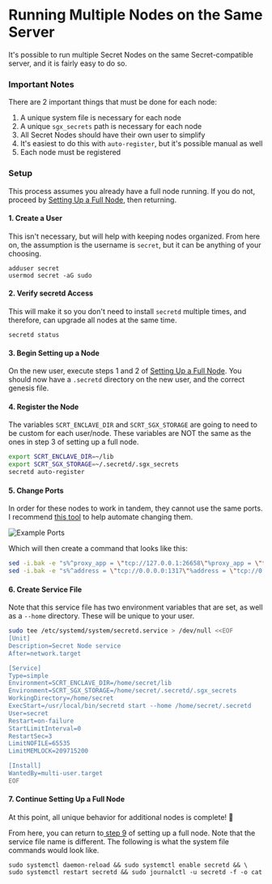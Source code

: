 # Running Multiple Nodes on the Same Server

It's possible to run multiple Secret Nodes on the same Secret-compatible server, and it is fairly easy to do so.

### Important Notes

There are 2 important things that must be done for each node:

1. A unique system file is necessary for each node
2. A unique `sgx_secrets` path is necessary for each node
3. All Secret Nodes should have their own user to simplify
4. It's easiest to do this with `auto-register`, but it's possible manual as well
5. Each node must be registered

### Setup

This process assumes you already have a full node running. If you do not, proceed by [Setting Up a Full Node](../setting-up-a-node-validator/node-setup/setup-full-node.md), then returning.

#### 1. Create a User

This isn't necessary, but will help with keeping nodes organized. From here on, the assumption is the username is `secret`, but it can be anything of your choosing.

```
adduser secret
usermod secret -aG sudo
```

#### 2. Verify secretd Access

This will make it so you don't need to install `secretd` multiple times, and therefore, can upgrade all nodes at the same time.

```
secretd status
```

#### 3. Begin Setting up a Node

On the new user, execute steps 1 and 2 of [Setting Up a Full Node](../setting-up-a-node-validator/node-setup/setup-full-node.md). You should now have a `.secretd` directory on the new user, and the correct genesis file.

#### 4. Register the Node

The variables `SCRT_ENCLAVE_DIR` and `SCRT_SGX_STORAGE` are going to need to be custom for each user/node. These variables are NOT the same as the ones in step 3 of setting up a full node.

```bash
export SCRT_ENCLAVE_DIR=~/lib
export SCRT_SGX_STORAGE=~/.secretd/.sgx_secrets
secretd auto-register
```

#### 5. Change Ports

In order for these nodes to work in tandem, they cannot use the same ports. I recommend [this tool](https://cch.79anvi.com/) to help automate changing them.

![Example Ports](<../../../.gitbook/assets/Screen Shot 2022-07-04 at 3.57.33 PM.png>)

Which will then create a command that looks like this:

```bash
sed -i.bak -e "s%^proxy_app = \"tcp://127.0.0.1:26658\"%proxy_app = \"tcp://127.0.0.1:10658\"%; s%^laddr = \"tcp://127.0.0.1:26657\"%laddr = \"tcp://127.0.0.1:10657\"%; s%^pprof_laddr = \"localhost:6060\"%pprof_laddr = \"localhost:10060\"%; s%^laddr = \"tcp://0.0.0.0:26656\"%laddr = \"tcp://0.0.0.0:10656\"%; s%^prometheus_listen_addr = \":26660\"%prometheus_listen_addr = \":10660\"%" $HOME/.secretd/config/config.toml && \
sed -i.bak -e "s%^address = \"tcp://0.0.0.0:1317\"%address = \"tcp://0.0.0.0:10317\"%; s%^address = \":8080\"%address = \":10080\"%; s%^address = \"0.0.0.0:9090\"%address = \"0.0.0.0:10090\"%; s%^address = \"0.0.0.0:9091\"%address = \"0.0.0.0:10091\"%" $HOME/.secretd/config/app.toml
```

#### 6. Create Service File

Note that this service file has two environment variables that are set, as well as a `--home` directory. These will be unique to your user.

```bash
sudo tee /etc/systemd/system/secretd.service > /dev/null <<EOF
[Unit]
Description=Secret Node service
After=network.target

[Service]
Type=simple
Environment=SCRT_ENCLAVE_DIR=/home/secret/lib
Environment=SCRT_SGX_STORAGE=/home/secret/.secretd/.sgx_secrets
WorkingDirectory=/home/secret
ExecStart=/usr/local/bin/secretd start --home /home/secret/.secretd
User=secret
Restart=on-failure
StartLimitInterval=0
RestartSec=3
LimitNOFILE=65535
LimitMEMLOCK=209715200

[Install]
WantedBy=multi-user.target
EOF
```

#### 7. Continue Setting Up a Full Node

At this point, all unique behavior for additional nodes is complete! :tada:

From here, you can return to[ step 9](../setting-up-a-node-validator/node-setup/setup-full-node.md) of setting up a full node. Note that the service file name is different. The following is what the system file commands would look like.

```
sudo systemctl daemon-reload && sudo systemctl enable secretd && \
sudo systemctl restart secretd && sudo journalctl -u secretd -f -o cat
```
